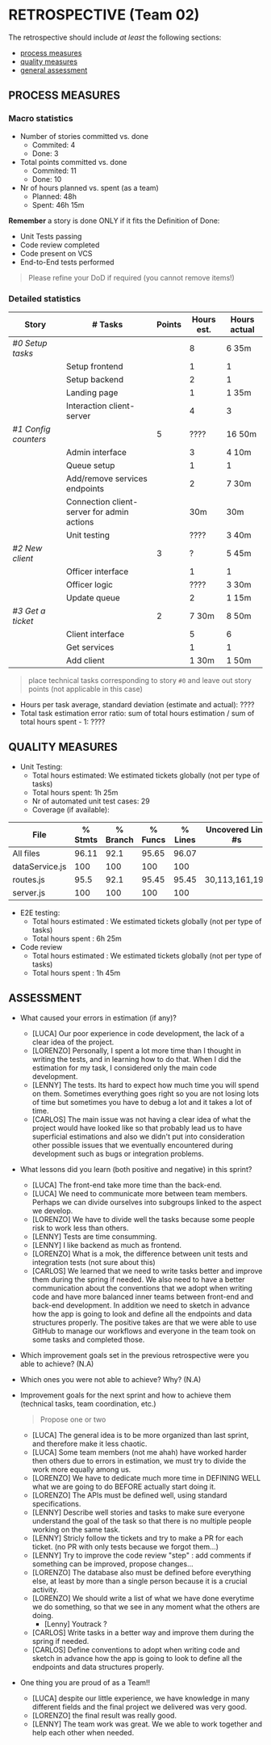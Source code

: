 # RETROSPECTIVE (Team 02)

The retrospective should include _at least_ the following
sections:

- [process measures](#process-measures)
- [quality measures](#quality-measures)
- [general assessment](#assessment)

## PROCESS MEASURES

### Macro statistics

- Number of stories committed vs. done
  - Commited: 4
  - Done: 3
- Total points committed vs. done
  - Commited: 11
  - Done: 10
- Nr of hours planned vs. spent (as a team)
  - Planned: 48h
  - Spent: 46h 15m

**Remember** a story is done ONLY if it fits the Definition of Done:

- Unit Tests passing
- Code review completed
- Code present on VCS
- End-to-End tests performed

> Please refine your DoD if required (you cannot remove items!)

### Detailed statistics

| Story                | # Tasks                                    | Points | Hours est. | Hours actual |
| -------------------- | ------------------------------------------ | ------ | ---------- | ------------ |
| _#0 Setup tasks_     |                                            |        | 8          | 6 35m        |
|                      | Setup frontend                             |        | 1          | 1            |
|                      | Setup backend                              |        | 2          | 1            |
|                      | Landing page                               |        | 1          | 1 35m        |
|                      | Interaction client-server                  |        | 4          | 3            |
| _#1 Config counters_ |                                            | 5      | ????       | 16 50m       |
|                      | Admin interface                            |        | 3          | 4 10m        |
|                      | Queue setup                                |        | 1          | 1            |
|                      | Add/remove services endpoints              |        | 2          | 7 30m        |
|                      | Connection client-server for admin actions |        | 30m        | 30m          |
|                      | Unit testing                               |        | ????       | 3 40m        |
| _#2 New client_      |                                            | 3      | ?          | 5 45m        |
|                      | Officer interface                          |        | 1          | 1            |
|                      | Officer logic                              |        | ????       | 3 30m        |
|                      | Update queue                               |        | 2          | 1 15m        |
| _#3 Get a ticket_    |                                            | 2      | 7 30m      | 8 50m        |
|                      | Client interface                           |        | 5          | 6            |
|                      | Get services                               |        | 1          | 1            |
|                      | Add client                                 |        | 1 30m      | 1 50m        |

> place technical tasks corresponding to story `#0` and leave out story points (not applicable in this case)

- Hours per task average, standard deviation (estimate and actual): ????
- Total task estimation error ratio: sum of total hours estimation / sum of total hours spent - 1: ????

## QUALITY MEASURES

- Unit Testing:
  - Total hours estimated: We estimated tickets globally (not per type of tasks)
  - Total hours spent: 1h 25m
  - Nr of automated unit test cases: 29
  - Coverage (if available):

| File           | % Stmts | % Branch | % Funcs | % Lines | Uncovered Line #s |
| -------------- | ------- | -------- | ------- | ------- | ----------------- |
| All files      | 96.11   | 92.1     | 95.65   | 96.07   |
| dataService.js | 100     | 100      | 100     | 100     |
| routes.js      | 95.5    | 92.1     | 95.45   | 95.45   | 30,113,161,191    |
| server.js      | 100     | 100      | 100     | 100     |

- E2E testing:
  - Total hours estimated : We estimated tickets globally (not per type of tasks)
  - Total hours spent : 6h 25m
- Code review
  - Total hours estimated : We estimated tickets globally (not per type of tasks)
  - Total hours spent : 1h 45m

## ASSESSMENT

- What caused your errors in estimation (if any)?

  - [LUCA] Our poor experience in code development, the lack of a clear idea of the project.
  - [LORENZO] Personally, I spent a lot more time than I thought in writing the tests, and in learning how to do that. When I did the estimation for my task, I considered only the main code development.
  - [LENNY] The tests. Its hard to expect how much time you will spend on them. Sometimes everything goes right so you are not losing lots of time but sometimes you have to debug a lot and it takes a lot of time.
  - [CARLOS] The main issue was not having a clear idea of what the project would have looked like so that probably lead us to have superficial estimations and also we didn't put into consideration other possible issues that we eventually encountered during development such as bugs or integration problems.

- What lessons did you learn (both positive and negative) in this sprint?

  - [LUCA] The front-end take more time than the back-end.
  - [LUCA] We need to communicate more between team members. Perhaps we can divide ourselves into subgroups linked to the aspect we develop.
  - [LORENZO] We have to divide well the tasks because some people risk to work less than others.
  - [LENNY] Tests are time consumming.
  - [LENNY] I like backend as much as frontend.
  - [LORENZO] What is a mok, the difference between unit tests and integration tests (not sure about this)
  - [CARLOS] We learned that we need to write tasks better and improve them during the spring if needed. We also need to have a better communication about the conventions that we adopt when writing code and have more balanced inner teams between front-end and back-end development. In addition we need to sketch in advance how the app is going to look and define all the endpoints and data structures properly. The positive takes are that we were able to use GitHub to manage our workflows and everyone in the team took on some tasks and completed those.

- Which improvement goals set in the previous retrospective were you able to achieve? (N.A)

- Which ones you were not able to achieve? Why? (N.A)

- Improvement goals for the next sprint and how to achieve them (technical tasks, team coordination, etc.)

  > Propose one or two

  - [LUCA] The general idea is to be more organized than last sprint, and therefore make it less chaotic.
  - [LUCA] Some team members (not me ahah) have worked harder then others due to errors in estimation, we must try to divide the work more equally among us.
  - [LORENZO] We have to dedicate much more time in DEFINING WELL what we are going to do BEFORE actually start doing it.
  - [LORENZO] The APIs must be defined well, using standard specifications.
  - [LENNY] Describe well stories and tasks to make sure everyone understand the goal of the task so that there is no multiple people working on the same task.
  - [LENNY] Stricly follow the tickets and try to make a PR for each ticket. (no PR with only tests because we forgot them...)
  - [LENNY] Try to improve the code review "step" : add comments if something can be improved, propose changes...
  - [LORENZO] The database also must be defined before everything else, at least by more than a single person because it is a crucial activity.
  - [LORENZO] We should write a list of what we have done everytime we do something, so that we see in any moment what the others are doing.
    - [Lenny] Youtrack ?
  - [CARLOS] Write tasks in a better way and improve them during the spring if needed.
  - [CARLOS] Define conventions to adopt when writing code and sketch in advance how the app is going to look to define all the endpoints and data structures properly.

- One thing you are proud of as a Team!!

  - [LUCA] despite our little experience, we have knowledge in many different fields and the final project we delivered was very good.
  - [LORENZO] the final result was really good.
  - [LENNY] The team work was great. We we able to work together and help each other when needed.
